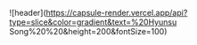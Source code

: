 ![header](https://capsule-render.vercel.app/api?type=slice&color=gradient&text=%20Hyunsu Song%20%20&height=200&fontSize=100)
